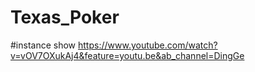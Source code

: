 # Texas_Poker


#instance show
https://www.youtube.com/watch?v=vOV7OXukAj4&feature=youtu.be&ab_channel=DingGe

